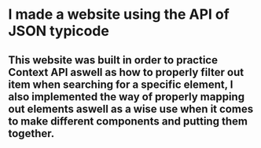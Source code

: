 # I made a website using the API of JSON typicode

## This website was built in order to practice Context API aswell as how to properly filter out item when searching for a specific element, I also implemented the way of properly mapping out elements aswell as a wise use when it comes to make different components and putting them together.



